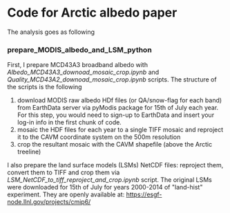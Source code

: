# Code for Arctic albedo paper

The analysis goes as following

### prepare_MODIS_albedo_and_LSM_python

First, I prepare MCD43A3 broadband albedo with *Albedo_MCD43A3_downoad_mosaic_crop.ipynb* and *Quality_MCD43A2_downoad_mosaic_crop.ipynb* scripts.
The structure of the scripts is the following

1. download MODIS raw albedo HDf files (or QA/snow-flag for each band) from EarthData server via pyModis package for 15th of July each year. For this step, you would need to sign-up to EarthData and insert your log-in info in the first chunk of code.
2. mosaic the HDF files for each year to a single TIFF mosaic and reproject it to the CAVM coordinate system on the 500m resolution
3. crop the resultant mosaic with the CAVM shapefile (above the Arctic treeline)

I also prepare the land surface models (LSMs) NetCDF files: reproject them, convert them to TIFF and crop them via *LSM_NetCDF_to_tiff_reproject_and_crop.ipynb* script. The original LSMs were downloaded for 15th of July for years 2000-2014 of "land-hist" experiment. They are openly available at:
https://esgf-node.llnl.gov/projects/cmip6/

